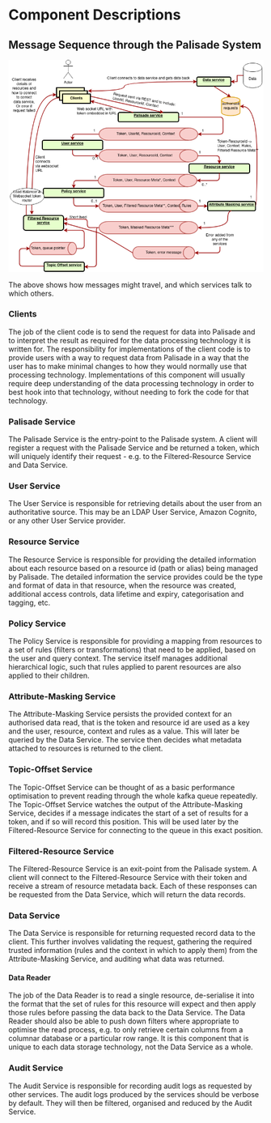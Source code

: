 <!---
Copyright 2020 Crown Copyright

Licensed under the Apache License, Version 2.0 (the "License");
you may not use this file except in compliance with the License.
You may obtain a copy of the License at

  http://www.apache.org/licenses/LICENSE-2.0

Unless required by applicable law or agreed to in writing, software
distributed under the License is distributed on an "AS IS" BASIS,
WITHOUT WARRANTIES OR CONDITIONS OF ANY KIND, either express or implied.
See the License for the specific language governing permissions and
limitations under the License.
--->

# Component Descriptions

## Message Sequence through the Palisade System

![Palisade Message Sequence](../img/Palisade-Message-Sequence.png)

The above shows how messages might travel, and which services talk to which others.


### Clients
The job of the client code is to send the request for data into Palisade and to interpret the result as required for the data processing technology it is written for.
The responsibility for implementations of the client code is to provide users with a way to request data from Palisade in a way that the user has to make minimal changes to how they would normally use that processing technology.
Implementations of this component will usually require deep understanding of the data processing technology in order to best hook into that technology, without needing to fork the code for that technology.


### Palisade Service
The Palisade Service is the entry-point to the Palisade system.
A client will register a request with the Palisade Service and be returned a token, which will uniquely identify their request - e.g. to the Filtered-Resource Service and Data Service.


### User Service
The User Service is responsible for retrieving details about the user from an authoritative source.
This may be an LDAP User Service, Amazon Cognito, or any other User Service provider.


### Resource Service
The Resource Service is responsible for providing the detailed information about each resource based on a resource id (path or alias) being managed by Palisade.
The detailed information the service provides could be the type and format of data in that resource, when the resource was created, additional access controls, data lifetime and expiry, categorisation and tagging, etc.


### Policy Service
The Policy Service is responsible for providing a mapping from resources to a set of rules (filters or transformations) that need to be applied, based on the user and query context.
The service itself manages additional hierarchical logic, such that rules applied to parent resources are also applied to their children.


### Attribute-Masking Service
The Attribute-Masking Service persists the provided context for an authorised data read, that is the token and resource id are used as a key and the user, resource, context and rules as a value.
This will later be queried by the Data Service.
The service then decides what metadata attached to resources is returned to the client.


### Topic-Offset Service
The Topic-Offset Service can be thought of as a basic performance optimisation to prevent reading through the whole kafka queue repeatedly.
The Topic-Offset Service watches the output of the Attribute-Masking Service, decides if a message indicates the start of a set of results for a token, and if so will record this position.
This will be used later by the Filtered-Resource Service for connecting to the queue in this exact position.


### Filtered-Resource Service
The Filtered-Resource Service is an exit-point from the Palisade system.
A client will connect to the Filtered-Resource Service with their token and receive a stream of resource metadata back.
Each of these responses can be requested from the Data Service, which will return the data records.


### Data Service
The Data Service is responsible for returning requested record data to the client.
This further involves validating the request, gathering the required trusted information (rules and the context in which to apply them) from the Attribute-Masking Service, and auditing what data was returned.

#### Data Reader
The job of the Data Reader is to read a single resource, de-serialise it into the format that the set of rules for this resource will expect and then apply those rules before passing the data back to the Data Service.
The Data Reader should also be able to push down filters where appropriate to optimise the read process, e.g. to only retrieve certain columns from a columnar database or a particular row range.
It is this component that is unique to each data storage technology, not the Data Service as a whole.


### Audit Service
The Audit Service is responsible for recording audit logs as requested by other services.
The audit logs produced by the services should be verbose by default.
They will then be filtered, organised and reduced by the Audit Service.
